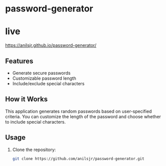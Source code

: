 # password-generator
# live
https://anilsjr.github.io/password-generator/

## Features
- Generate secure passwords
- Customizable password length
- Include/exclude special characters

## How it Works
This application generates random passwords based on user-specified criteria. You can customize the length of the password and choose whether to include special characters.

## Usage
1. Clone the repository:
   ```bash
   git clone https://github.com/anilsjr/password-generator.git
